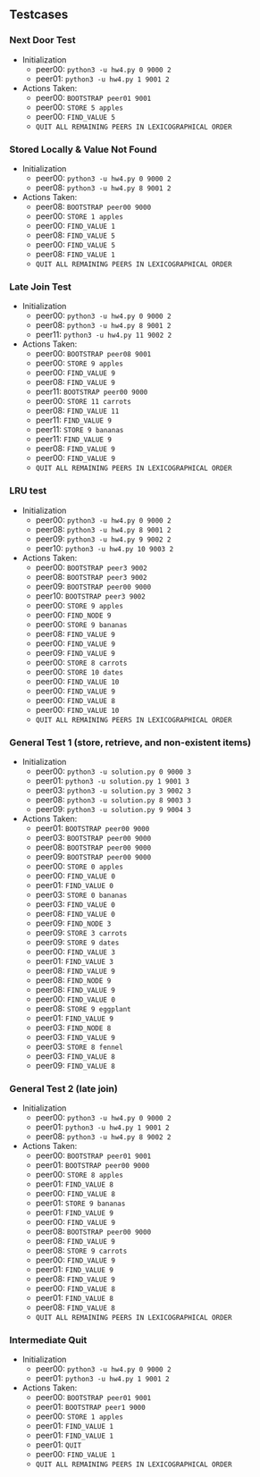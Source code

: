 ## Testcases

### Next Door Test
  * Initialization
    * peer00: ```python3 -u hw4.py 0 9000 2```
    * peer01: ```python3 -u hw4.py 1 9001 2```
  * Actions Taken:
    * peer00: ```BOOTSTRAP peer01 9001```
    * peer00: ```STORE 5 apples```
    * peer00: ```FIND_VALUE 5```
    * ```QUIT ALL REMAINING PEERS IN LEXICOGRAPHICAL ORDER``` 

### Stored Locally & Value Not Found
  * Initialization
    * peer00: ```python3 -u hw4.py 0 9000 2```
    * peer08: ```python3 -u hw4.py 8 9001 2```
  * Actions Taken:
    * peer08: ```BOOTSTRAP peer00 9000```
    * peer00: ```STORE 1 apples```
    * peer00: ```FIND_VALUE 1```
    * peer08: ```FIND_VALUE 5```
    * peer00: ```FIND_VALUE 5```
    * peer08: ```FIND_VALUE 1```
    * ```QUIT ALL REMAINING PEERS IN LEXICOGRAPHICAL ORDER``` 

### Late Join Test
  * Initialization
    * peer00: ```python3 -u hw4.py 0 9000 2```
    * peer08: ```python3 -u hw4.py 8 9001 2```
    * peer11: ```python3 -u hw4.py 11 9002 2```
  * Actions Taken:
    * peer00: ```BOOTSTRAP peer08 9001```
    * peer00: ```STORE 9 apples```
    * peer00: ```FIND_VALUE 9```
    * peer08: ```FIND_VALUE 9```
    * peer11: ```BOOTSTRAP peer00 9000```
    * peer00: ```STORE 11 carrots```
    * peer08: ```FIND_VALUE 11```
    * peer11: ```FIND_VALUE 9```
    * peer11: ```STORE 9 bananas```
    * peer11: ```FIND_VALUE 9```
    * peer08: ```FIND_VALUE 9```
    * peer00: ```FIND_VALUE 9```
    * ```QUIT ALL REMAINING PEERS IN LEXICOGRAPHICAL ORDER``` 

### LRU test 
  * Initialization
    * peer00: ```python3 -u hw4.py 0 9000 2```
    * peer08: ```python3 -u hw4.py 8 9001 2```
    * peer09: ```python3 -u hw4.py 9 9002 2```
    * peer10: ```python3 -u hw4.py 10 9003 2```
  * Actions Taken:
    * peer00: ```BOOTSTRAP peer3 9002```
    * peer08: ```BOOTSTRAP peer3 9002```
    * peer09: ```BOOTSTRAP peer00 9000```
    * peer10: ```BOOTSTRAP peer3 9002```
    * peer00: ```STORE 9 apples```
    * peer00: ```FIND_NODE 9``` <!-- NEW -->
    * peer00: ```STORE 9 bananas``` <!-- NEW -->
    * peer08: ```FIND_VALUE 9``` <!-- NEW -->
    * peer00: ```FIND_VALUE 9``` <!-- NEW -->
    * peer09: ```FIND_VALUE 9``` <!-- NEW -->
    * peer00: ```STORE 8 carrots```
    * peer00: ```STORE 10 dates```
    * peer00: ```FIND_VALUE 10```
    * peer00: ```FIND_VALUE 9```
    * peer00: ```FIND_VALUE 8```
    * peer00: ```FIND_VALUE 10```
    * ```QUIT ALL REMAINING PEERS IN LEXICOGRAPHICAL ORDER``` 

### General Test 1 (store, retrieve, and non-existent items) <!-- FAILURE -->
  * Initialization
    * peer00: ```python3 -u solution.py 0 9000 3```
    * peer01: ```python3 -u solution.py 1 9001 3```
    * peer03: ```python3 -u solution.py 3 9002 3```
    * peer08: ```python3 -u solution.py 8 9003 3```
    * peer09: ```python3 -u solution.py 9 9004 3```
  * Actions Taken:
    * peer01: ```BOOTSTRAP peer00 9000```
    * peer03: ```BOOTSTRAP peer00 9000```
    * peer08: ```BOOTSTRAP peer00 9000```
    * peer09: ```BOOTSTRAP peer00 9000```
    * peer00: ```STORE 0 apples```
    * peer00: ```FIND_VALUE 0```
    * peer01: ```FIND_VALUE 0```
    * peer03: ```STORE 0 bananas```
    * peer03: ```FIND_VALUE 0```
    * peer08: ```FIND_VALUE 0```
    * peer09: ```FIND_NODE 3``` <!-- NEW -->
    * peer09: ```STORE 3 carrots``` <!-- NEW -->
    * peer09: ```STORE 9 dates``` <!-- NEW -->
    * peer00: ```FIND_VALUE 3``` <!-- NEW -->
    * peer01: ```FIND_VALUE 3``` <!-- NEW -->
    * peer08: ```FIND_VALUE 9``` <!-- NEW -->
    * peer08: ```FIND_NODE 9``` <!-- NEW -->
    * peer08: ```FIND_VALUE 9``` <!-- NEW -->
    * peer00: ```FIND_VALUE 0```
    * peer08: ```STORE 9 eggplant``` <!-- NEW -->
    * peer01: ```FIND_VALUE 9```
    * peer03: ```FIND_NODE 8``` <!-- NEW -->
    * peer03: ```FIND_VALUE 9``` <!-- NEW -->
    * peer03: ```STORE 8 fennel``` <!-- NEW -->
    * peer03: ```FIND_VALUE 8``` <!-- NEW -->
    * peer09: ```FIND_VALUE 8``` <!-- NEW -->

### General Test 2 (late join)
  * Initialization
    * peer00: ```python3 -u hw4.py 0 9000 2```
    * peer01: ```python3 -u hw4.py 1 9001 2```
    * peer08: ```python3 -u hw4.py 8 9002 2```
  * Actions Taken:
    * peer00: ```BOOTSTRAP peer01 9001```
    * peer01: ```BOOTSTRAP peer00 9000```
    * peer00: ```STORE 8 apples```
    * peer01: ```FIND_VALUE 8```
    * peer00: ```FIND_VALUE 8```
    * peer01: ```STORE 9 bananas```
    * peer01: ```FIND_VALUE 9```
    * peer00: ```FIND_VALUE 9```
    * peer08: ```BOOTSTRAP peer00 9000```
    * peer08: ```FIND_VALUE 9```
    * peer08: ```STORE 9 carrots```
    * peer00: ```FIND_VALUE 9```
    * peer01: ```FIND_VALUE 9```
    * peer08: ```FIND_VALUE 9```
    * peer00: ```FIND_VALUE 8```
    * peer01: ```FIND_VALUE 8```
    * peer08: ```FIND_VALUE 8```
    * ```QUIT ALL REMAINING PEERS IN LEXICOGRAPHICAL ORDER``` 

### Intermediate Quit
  * Initialization
    * peer00: ```python3 -u hw4.py 0 9000 2```
    * peer01: ```python3 -u hw4.py 1 9001 2```
  * Actions Taken:
    * peer00: ```BOOTSTRAP peer01 9001```
    * peer01: ```BOOTSTRAP peer1 9000```
    * peer00: ```STORE 1 apples```
    * peer01: ```FIND_VALUE 1```
    * peer01: ```FIND_VALUE 1```
    * peer01: ```QUIT```
    * peer00: ```FIND_VALUE 1```
    * ```QUIT ALL REMAINING PEERS IN LEXICOGRAPHICAL ORDER``` 

